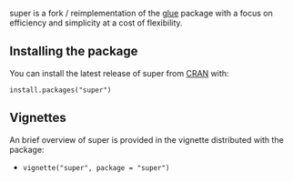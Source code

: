 super is a fork / reimplementation of the [glue](https://glue.tidyverse.org)
package with a focus on efficiency and simplicity at a cost of flexibility.

## Installing the package

You can install the latest release of super from [CRAN](https://cran.r-project.org/) with:

``` {.r}
install.packages("super")
```

## Vignettes

An brief overview of super is provided in the vignette distributed with the
package:

* `vignette("super", package = "super")`
